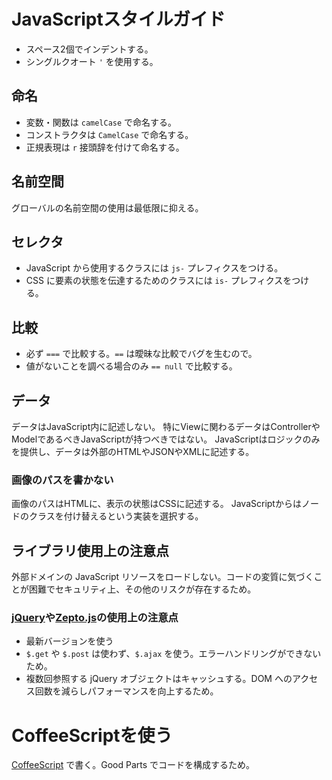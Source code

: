 # JavaScriptスタイルガイド

- スペース2個でインデントする。
- シングルクオート `'` を使用する。


## 命名

- 変数・関数は `camelCase` で命名する。
- コンストラクタは `CamelCase` で命名する。
- 正規表現は `r` 接頭辞を付けて命名する。


## 名前空間

グローバルの名前空間の使用は最低限に抑える。


## セレクタ

- JavaScript から使用するクラスには `js-` プレフィクスをつける。
- CSS に要素の状態を伝達するためのクラスには `is-` プレフィクスをつける。


## 比較

- 必ず `===` で比較する。`==` は曖昧な比較でバグを生むので。
- 値がないことを調べる場合のみ `== null` で比較する。


## データ

データはJavaScript内に記述しない。
特にViewに関わるデータはControllerやModelであるべきJavaScriptが持つべきではない。
JavaScriptはロジックのみを提供し、データは外部のHTMLやJSONやXMLに記述する。

### 画像のパスを書かない
画像のパスはHTMLに、表示の状態はCSSに記述する。
JavaScriptからはノードのクラスを付け替えるという実装を選択する。


## ライブラリ使用上の注意点

外部ドメインの JavaScript リソースをロードしない。コードの変質に気づくことが困難でセキュリティ上、その他のリスクが存在するため。


### [jQuery](http://jquery.com/)や[Zepto.js](http://zeptojs.com/)の使用上の注意点

- 最新バージョンを使う
- `$.get` や `$.post` は使わず、`$.ajax` を使う。エラーハンドリングができないため。
- 複数回参照する jQuery オブジェクトはキャッシュする。DOM へのアクセス回数を減らしパフォーマンスを向上するため。


# CoffeeScriptを使う

[CoffeeScript](http://coffeescript.org/) で書く。Good Parts でコードを構成するため。
